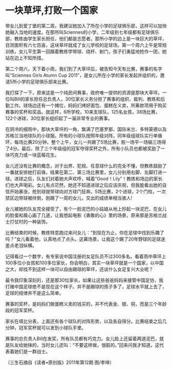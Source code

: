 # 一块草坪,打败一个国家

带女儿到爱丁堡的第二周，我建议她加入了所在小学的足球俱乐部，这样可以加快她融入当地的速度。在那所叫Sciennes的小学，二年级到七年级都有足球俱乐部，教练由学生家长担任，他们都是志愿者。那所小学的边上是一块巨大的草坪，目测面积有六七百亩，这块草坪就成了女儿学校的足球场。第一个周六上午是常规训练，女儿平生第一回跟着教练学带球、绕杆、射门，孩子们勇猛地抢作一团，她站在边上不知所措。 

第二个周六，天下着小雨，我们到了大草坪后，被告知今天有比赛，赛事的名字叫“Sciennes Girls Atumn Cup 2011”，是女儿所在小学的家长发起并组织的，邀请5所小学的足球俱乐部来比赛。 

我打探了一下，原来这是一个纯民间赛事，政府唯一提供的资源是那块大草坪。一位叫Bill的家长担任总负责人，30位家长义务分担了赛事的组织、裁判、教练和后勤工作。球场边还有一个摊位，妈妈们烤好面包、蛋糕在义卖，所筹款项用于购买赛事的奖杯和奖品。就这样，6所学校，10来支球队，125名女孩，38场比赛，122个进球，30位家长组织起了一届非常专业的赛事。 

在阴冷的细雨中，那块大草坪的一角，飘满了巴塞罗那、国际米兰、多特蒙德以及苏格兰当地球队的小球服。所有的小球队按照年级对阵，同年级组球队实行单循环，每场比赛20分钟。整个上午，女儿一共踢了5场比赛，胜一场平一场输三场得了4分。最后，除了三个年级组的冠军夺得奖杯之外，所有小队员也都被奖励了一块巧克力或一块蓝莓花生。 

女儿还没有比赛的概念，对于出界、犯规、任意球什么的完全不懂，但教练鼓励了一番就安排她打前锋。结果在第二、第三场比赛里，女儿分别用右脚、左脚打进一球。进球之后，队友们对着她大声欢呼，喊着“Good！Lily”！教练和场边的家长们也大声喝彩。女儿有点茫然，她还不知道进球之后应该庆祝，但我能看出她的自信开始暴涨，抢到球就带球向对方球门狂奔。5场比赛，2个进球，2个门柱，一次禁区边带球被绊倒，刚踢了一周的女儿，交出的成绩单相当骇人! 

女儿被她的队友完全接受了，有个一脸泥巴的小姑娘从地上抄起一块泥巴，在女儿的脸蛋和眉心画了几道，让我想起电影《勇敢的心》里的场景，原来那是苏格兰战士打仗时的一种装饰。 

比赛结束的时候，教练特意跑过来问女儿：“到现在为止，你在足球中找到乐趣了吗？”女儿看着他，认真地点了点头。这幕场景，让我这个踢了20年野球的足球迷差点老泪纵横。 

记得看过一个数字，有专家说中国注册的女足队员不过300多名。看着雨中草坪上100多位小女孩和100多位家长，你会明白，其实一块草坪就是一个国家，以中国之大，却找不到这样一块可以自由踢球的草坪，还谈什么女足复兴大业呢？ 

最令我印象深刻的，还是那30位家长，如果让这些爸爸妈妈来接管中国足协，我打赌中国足球绝不是现在这个样子。并不是踢球的孩子多了，足球水平就上去了，足球的规律并不是这么简单。 

赛事的奖杯，是妈妈们做蛋糕义卖的钱买的，并不代表金、银、铜，而是三个年龄段的冠军奖杯。 

家长在填比分表，上面还有各个球队的对阵形势，以及各自得分。比赛结束之后几分钟，冠军奖杯就可以发到小球队手里。 

赛事的总负责人Bill在发奖，所有队员都有巧克力。女儿脸上还留着两道泥巴，就是队友给她抹的，当时女儿还叫：“不要这样做，很脏的。”回来问我才知道，这代表着她们是一群战士。 

（三生石摘自《读者•原创版》2011年第12期 图/李坤）